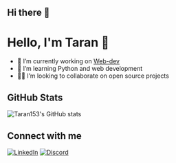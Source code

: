 ## Hi there 👋

<!--
**Taran153/Taran153** is a ✨ _special_ ✨ repository because its `README.md` (this file) appears on your GitHub profile.

Here are some ideas to get you started:

- 🔭 I’m currently working on ...
- 🌱 I’m currently learning ...
- 👯 I’m looking to collaborate on ...
- 🤔 I’m looking for help with ...
- 💬 Ask me about ...
- 📫 How to reach me: ...
- 😄 Pronouns: ...
- ⚡ Fun fact: ...
-->
# Hello, I'm Taran 👋

- 🔭 I’m currently working on [Web-dev](https://github.com/Taran153/Web-dev)
- 🌱 I’m learning Python and web development
- 👨‍💻 I’m looking to collaborate on open source projects

## GitHub Stats
![Taran153's GitHub stats](https://github-readme-stats.vercel.app/api?username=Taran153&show_icons=true)

## Connect with me
[![LinkedIn](https://img.shields.io/badge/-LinkedIn-blue?style=flat-square&logo=linkedin&logoColor=white)](https://www.linkedin.com/in/taranreddy)
[![Discord](https://img.shields.io/badge/-Discord-5865F2?style=flat-square&logo=discord&logoColor=white)](https://discord.gg/PQ7C9RE5RB
)
